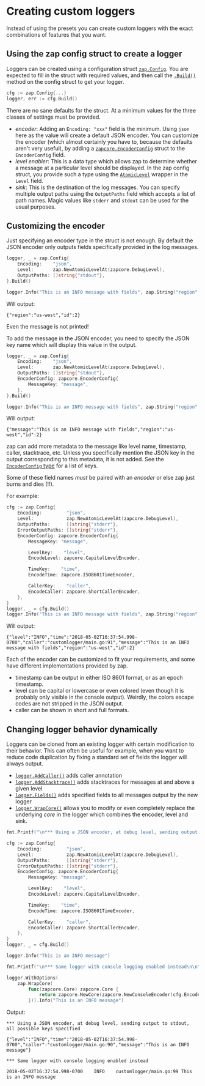 # Creating custom loggers

Instead of using the presets you can create custom loggers with the exact 
combinations of features that you want.

## Using the zap config struct to create a logger

Loggers can be created using a configuration struct [`zap.Config`](https://pkg.go.dev/go.uber.org/zap?tab=doc#Config). You are expected 
to fill in the struct with required values, and then call the [`.Build()`](https://pkg.go.dev/go.uber.org/zap?tab=doc#Config.Build) method
on the config struct to get your logger.

```go
cfg := zap.Config{...}
logger, err := cfg.Build()
```

There are no sane defaults for the struct. At a minimum values for the three classes of settings must be provided.

* _encoder_: Adding an `Encoding: "xxx"` field is the minimum. Using `json` 
   here as the value will create a default JSON encoder. You can customize the 
   encoder (which almost certainly you have to, because the defaults aren't very 
   useful), by adding a [`zapcore.EncoderConfig`](https://pkg.go.dev/go.uber.org/zap@v1.16.0/zapcore?tab=doc#EncoderConfig) struct to the `EncoderConfig` 
   field.
* _level enabler_: This is a data type which allows zap to determine whether a 
   message at a particular level should be displayed. In the zap config struct, 
   you provide such a type using the [`AtomicLevel`](https://pkg.go.dev/go.uber.org/zap?tab=doc#AtomicLevel) wrapper in the `Level` field.
* _sink_: This is the destination of the log messages. You can specify multiple
   output paths using the `OutputPaths` field which accepts a list of path names.
   Magic values like `stderr` and `stdout` can be used for the usual 
   purposes.
  
## Customizing the encoder

Just specifying an encoder type in the struct is not enough. By default the
JSON encoder only outputs fields specifically provided in the log messages.

```go
logger, _ = zap.Config{
    Encoding:    "json",
    Level:       zap.NewAtomicLevelAt(zapcore.DebugLevel),
    OutputPaths: []string{"stdout"},
}.Build()

logger.Info("This is an INFO message with fields", zap.String("region", "us-west"), zap.Int("id", 2))
```

Will output:

```
{"region":"us-west","id":2}
```

Even the message is not printed!

To add the message in the JSON encoder, you need to specify the JSON key name
which will display this value in the output.

```go
logger, _ = zap.Config{
    Encoding:    "json",
    Level:       zap.NewAtomicLevelAt(zapcore.DebugLevel),
    OutputPaths: []string{"stdout"},
    EncoderConfig: zapcore.EncoderConfig{
        MessageKey: "message",
    },
}.Build()

logger.Info("This is an INFO message with fields", zap.String("region", "us-west"), zap.Int("id", 2))
```

Will output:

```
{"message":"This is an INFO message with fields","region":"us-west","id":2}
```

zap can add more metadata to the message like level name, timestamp, caller,
stacktrace, etc. Unless you specifically mention the JSON key in the output 
corresponding to this metadata, it is not added. See the [`EncoderConfig` type](https://pkg.go.dev/go.uber.org/zap@v1.16.0/zapcore?tab=doc#EncoderConfig) for a list of keys.

Some of these field names *must* be paired with an _encoder_ or else zap just
burns and dies (!!).

For example:

```go
cfg := zap.Config{
    Encoding:         "json",
    Level:            zap.NewAtomicLevelAt(zapcore.DebugLevel),
    OutputPaths:      []string{"stderr"},
    ErrorOutputPaths: []string{"stderr"},
    EncoderConfig: zapcore.EncoderConfig{
        MessageKey: "message",

        LevelKey:    "level",
        EncodeLevel: zapcore.CapitalLevelEncoder,

        TimeKey:    "time",
        EncodeTime: zapcore.ISO8601TimeEncoder,

        CallerKey:    "caller",
        EncodeCaller: zapcore.ShortCallerEncoder,
    },
}
logger, _ = cfg.Build()
logger.Info("This is an INFO message with fields", zap.String("region", "us-west"), zap.Int("id", 2))
```

Will output:

```
{"level":"INFO","time":"2018-05-02T16:37:54.998-0700","caller":"customlogger/main.go:91","message":"This is an INFO message with fields","region":"us-west","id":2}
```

Each of the encoder can be customized to fit your requirements, and some have
different implementations provided by zap. 

- timestamp can be output in either ISO 8601 format, or as an epoch timestamp.
- level can be capital or lowercase or even colored (even though it is probably 
  only visible in the console output). Weirdly, the colors escape codes are 
  not stripped in the JSON output.
- caller can be shown in short and full formats.

## Changing logger behavior dynamically

Loggers can be cloned from an existing logger with certain modification to their
behavior. This can often be useful for example, when you want to reduce code 
duplication by fixing a standard set of fields the logger will always output.

* [`logger.AddCaller()`](https://pkg.go.dev/go.uber.org/zap?tab=doc#AddCaller) adds caller annotation
* [`logger.AddStacktrace()`](https://pkg.go.dev/go.uber.org/zap?tab=doc#AddStacktrace) adds stacktraces for messages at and above a given 
  level
* [`logger.Fields()`](https://pkg.go.dev/go.uber.org/zap?tab=doc#Fields) adds specified fields to all messages output by the new logger
* [`logger.WrapCore()`](https://pkg.go.dev/go.uber.org/zap?tab=doc#WrapCore) allows you to modify or even completely replace the 
  underlying _core_ in the logger which combines the encoder, level and sink.

```go
fmt.Printf("\n*** Using a JSON encoder, at debug level, sending output to stdout, all possible keys specified\n\n")

cfg := zap.Config{
    Encoding:         "json",
    Level:            zap.NewAtomicLevelAt(zapcore.DebugLevel),
    OutputPaths:      []string{"stderr"},
    ErrorOutputPaths: []string{"stderr"},
    EncoderConfig: zapcore.EncoderConfig{
        MessageKey: "message",

        LevelKey:    "level",
        EncodeLevel: zapcore.CapitalLevelEncoder,

        TimeKey:    "time",
        EncodeTime: zapcore.ISO8601TimeEncoder,

        CallerKey:    "caller",
        EncodeCaller: zapcore.ShortCallerEncoder,
    },
}
logger, _ = cfg.Build()

logger.Info("This is an INFO message")

fmt.Printf("\n*** Same logger with console logging enabled instead\n\n")

logger.WithOptions(
    zap.WrapCore(
        func(zapcore.Core) zapcore.Core {
            return zapcore.NewCore(zapcore.NewConsoleEncoder(cfg.EncoderConfig), zapcore.AddSync(os.Stderr), zapcore.DebugLevel)
        })).Info("This is an INFO message")

```

Output:

```
*** Using a JSON encoder, at debug level, sending output to stdout, all possible keys specified

{"level":"INFO","time":"2018-05-02T16:37:54.998-0700","caller":"customlogger/main.go:90","message":"This is an INFO message"}

*** Same logger with console logging enabled instead

2018-05-02T16:37:54.998-0700    INFO    customlogger/main.go:99 This is an INFO message

```